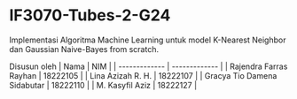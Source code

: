 # IF3070-Tubes-2-G24

Implementasi Algoritma Machine Learning untuk model K-Nearest Neighbor dan Gaussian Naive-Bayes from scratch.

Disusun oleh
| Nama  | NIM |
| ------------- | ------------- |
| Rajendra Farras Rayhan  | 18222105 |
| Lina Azizah R. H. | 18222107 |
| Gracya Tio Damena Sidabutar | 18222110 |
|  M. Kasyfil Aziz | 18222127 |

